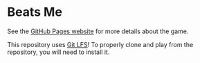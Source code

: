 # Beats Me

See the [GitHub Pages website](atomic-software.github.com/dj) for more details about the game.

This repository uses [Git LFS](git-lfs.github.com)! To properly clone and play from the repository, you will need to install it.
